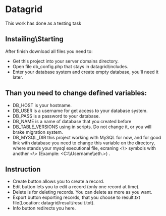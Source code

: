 # Datagrid

This work has done as a testing task

## Instailing\Starting

After finish download all files you need to:

- Get this project into your server domains directory.
- Open file db_config.php that stays in datagrid\includes.
- Enter your database system and create empty database, you'll need it later.

## Than you need to change defined variables:

- DB_HOST is your hostname.
- DB_USER is a username for get access to your database system.
- DB_PASS is a password to your database.
- DB_NAME is a name of database that you created before
- DB_TABLE_VERSIONS using in scripts. Do not change it, or you will brake migration system.
- DB_MYSQL_DIR this project working with MySQL for now, and for good link with database you need to change this variable on the directory, where stands your mysql executional file, ecraning <\\> symbols with another <\\> (Example: <C:\\\Username\\\eth.>) .

## Instruction

- Create button allows you to create a record.
- Edit button lets you to edit a record (only one record at time).
- Delete is for deleting records. You can delete as more as you want.
- Export button exporting records, that you choose to result.txt file(Location: datagrid/result/result.txt).
- Info button redirects you here.
